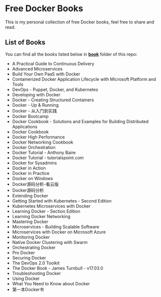 # Free Docker Books

This is my personal collection of free Docker books, feel free to share and read.

## List of Books

You can find all the books listed below in [**book**](/book) folder of this repo:

* A Practical Guide to Continuous Delivery
* Advanced Microservices
* Build Your Own PaaS with Docker
* Containerized Docker Application Lifecycle with Microsoft Platform and Tools
* DevOps - Puppet, Docker, and Kubernetes
* Developing with Docker
* Docker - Creating Structured Containers
* Docker - Up & Running
* Docker - 从入门到实践
* Docker Bootcamp
* Docker Cookbook - Solutions and Examples for Building Distributed Applications
* Docker Cookbook
* Docker High Performance
* Docker Networking Cookbook
* Docker Orchestration
* Docker Tutorial - Anthony Baire
* Docker Tutorial - tutorialspoint.com
* Docker for Sysadmins
* Docker in Action
* Docker in Practice
* Docker on Windows
* Docker源码分析-看云版
* Docker源码分析
* Extending Docker
* Getting Started with Kubernetes - Second Edition
* Kubernetes Microservices with Docker
* Learning Docker - Section Edition
* Learning Docker Networking
* Mastering Docker
* Microservices - Building Scalable Software
* Microservices with Docker on Microsoft Azure
* Monitoring Docker
* Native Docker Clustering with Swarm
* Orchestrating Docker
* Pro Docker
* Securing Docker
* The DevOps 2.0 Toolkit
* The Docker Book - James Turnbull - v17.03.0
* Troubleshooting Docker
* Using Docker
* What You Need to Know about Docker
* 第一本Docker书
